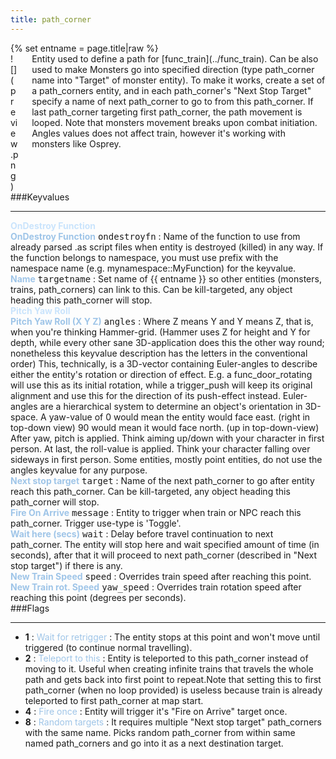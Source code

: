 ```yaml
---
title: path_corner
---
```

<div>{% set entname = page.title|raw %}</div>
<div class="container previewimg">
<div class="columns">
<div class="imagepadding column col-auto" markdown="1">![](preview.png)</div>
<div class="column entityentry" markdown="1">Entity used to define a path for [func_train](../func_train). Can be also used to make Monsters go into specified direction (type path_corner name into "Target" of monster entity). To make it works, create a set of a path_corners entity, and in each path_corner's "Next Stop Target" specify a name of next path_corner to go to from this path_corner. If last path_corner targeting first path_corner, the path movement is looped. Note that monsters movement breaks upon combat initiation. Angles values does not affect train, however it's working with monsters like Osprey.</div>
</div>
</div>
###Keyvalues
<hr>
<div class="accordion entityentry">
<input type="checkbox" id="accordion-1" name="accordion-checkbox" hidden>
<label class="accordion-header" for="accordion-1">
<span style="color:#cae4fc;"><b>OnDestroy Function</b></span>
<i class="icon icon-arrow-right mr-1"></i>
</label>
<div class="accordion-body entgroup">
<div class="entityentry" markdown="1">
<span style="color:#9fc5e8;"><b>OnDestroy Function</b></span> <kbd  class="tooltip" data-tooltip="string">ondestroyfn</kbd> :
Name of the function to use from already parsed .as script files when entity is destroyed (killed) in any way. If the function belongs to namespace, you must use prefix with the namespace name (e.g. mynamespace::MyFunction) for the keyvalue.
</div>
</div>
</div>
<div class="entityentry" markdown="1">
<span style="color:#9fc5e8;"><b>Name</b></span> <kbd  class="tooltip" data-tooltip="target_source">targetname</kbd> :
Set name of {{ entname }} so other entities (monsters, trains, path_corners) can link to this. Can be kill-targeted, any object heading this path_corner will stop.
</div>
<div class="accordion entityentry">
<input type="checkbox" id="accordion-2" name="accordion-checkbox" hidden>
<label class="accordion-header" for="accordion-2">
<span style="color:#cae4fc;"><b>Pitch Yaw Roll</b></span>
<i class="icon icon-arrow-right mr-1"></i>
</label>
<div class="accordion-body entgroup">
<div class="entityentry" markdown="1">
<span style="color:#9fc5e8;"><b>Pitch Yaw Roll (X Y Z)</b></span> <kbd  class="tooltip" data-tooltip="string">angles</kbd> :
Where Z means Y and Y means Z, that is, when you're thinking Hammer-grid. (Hammer uses Z for height and Y for depth, while every other sane 3D-application does this the other way round; nonetheless this keyvalue description has the letters in the conventional order) This, technically, is a 3D-vector containing Euler-angles to describe either the entity's rotation or direction of effect. E.g. a func_door_rotating will use this as its initial rotation, while a trigger_push will keep its original alignment and use this for the direction of its push-effect instead. Euler-angles are a hierarchical system to determine an object's orientation in 3D-space. A yaw-value of 0 would mean the entity would face east. (right in top-down view) 90 would mean it would face north. (up in top-down-view) After yaw, pitch is applied. Think aiming up/down with your character in first person. At last, the roll-value is applied. Think your character falling over sideways in first person. Some entities, mostly point entities, do not use the angles keyvalue for any purpose.
</div>
</div>
</div>
<div class="entityentry" markdown="1">
<span style="color:#9fc5e8;"><b>Next stop target</b></span> <kbd  class="tooltip" data-tooltip="target_destination">target</kbd> :
Name of the next path_corner to go after entity reach this path_corner. Can be kill-targeted, any object heading this path_corner will stop.
</div>
<div class="entityentry" markdown="1">
<span style="color:#9fc5e8;"><b>Fire On Arrive</b></span> <kbd  class="tooltip" data-tooltip="target_destination">message</kbd> :
Entity to trigger when train or NPC reach this path_corner. Trigger use-type is 'Toggle'.
</div>
<div class="entityentry" markdown="1">
<span style="color:#9fc5e8;"><b>Wait here (secs)</b></span> <kbd  class="tooltip" data-tooltip="integer">wait</kbd> :
Delay before travel continuation to next path_corner. The entity will stop here and wait specified amount of time (in seconds), after that it will proceed  to next path_corner (described in "Next stop target") if there is any.
</div>
<div class="entityentry" markdown="1">
<span style="color:#9fc5e8;"><b>New Train Speed</b></span> <kbd  class="tooltip" data-tooltip="integer">speed</kbd> :
Overrides train speed after reaching this point.
</div>
<div class="entityentry" markdown="1">
<span style="color:#9fc5e8;"><b>New Train rot. Speed</b></span> <kbd  class="tooltip" data-tooltip="integer">yaw_speed</kbd> :
Overrides train rotation speed after reaching this point (degrees per seconds).
</div>
###Flags
<hr>
<div class="entityflags">
<ul>
<li class="imagepadding" markdown="1"><b>1</b> : <span style="color:#9fc5e8;">Wait for retrigger</span> : The entity stops at this point and won't move until triggered (to continue normal travelling).</li>
<li class="imagepadding" markdown="1"><b>2</b> : <span style="color:#9fc5e8;">Teleport to this</span> : Entity is teleported to this path_corner instead of moving to it. Useful when creating infinite trains that travels the whole path and gets back into first point to repeat.Note that setting this to first path_corner (when no loop provided) is useless because train is already teleported to first path_corner at map start.</li>
<li class="imagepadding" markdown="1"><b>4</b> : <span style="color:#9fc5e8;">Fire once</span> : Entity will trigger it's "Fire on Arrive" target once.</li>
<li class="imagepadding" markdown="1"><b>8</b> : <span style="color:#9fc5e8;">Random targets</span> : It requires multiple "Next stop target" path_corners with the same name. Picks random path_corner from within same named path_corners and go into it as a next destination target.</li>
</ul>
</div>
